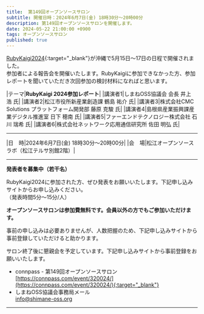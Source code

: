 ```yaml
---
title:  第149回オープンソースサロン
subtitle: 開催日時：2024年6月7日(金) 18時30分～20時00分 
description: 第149回オープンソースサロンを開催します。
date: 2024-05-22 21:00:00 +0900
tags: オープンソースサロン
published: true
--- 
```


[RubyKaigi2024](https://rubykaigi.org/2024/){:target="_blank"}が沖縄で5月15日〜17日の日程で開催されました。  
参加者による報告会を開催いたします。RubyKaigiに参加できなかった方、参加レポートを聞いていただき次回参加の検討材料になればと思います。  

|<nobr>テーマ</nobr>|__RubyKaigi 2024参加レポート__|
|<nobr>講演者1</nobr>|しまねOSS協議会 会長 井上 浩 氏|
|<nobr>講演者2</nobr>|松江市役所新産業創造課 鶴島 祐介 氏|
|<nobr>講演者3</nobr>|株式会社CMC Solutions プラットフォーム開発部 藤原 克駿 氏|
|<nobr>講演者4</nobr>|島根県産業振興課産業デジタル推進室 日下 穂南 氏|
|<nobr>講演者5</nobr>|ファーエンドテクノロジー株式会社 石川 瑞希 氏|
|<nobr>講演者6</nobr>|株式会社ネットワーク応用通信研究所 佐田 明弘 氏|

---

|<nobr>日　時</nobr>|2024年6月7日(金) 18時30分～20時00分|
|<nobr>会　場</nobr>|松江オープンソースラボ（松江テルサ別館2階）|

---

__発表者を募集中（若干名）__  

RubyKaigi2024に参加された方、ぜひ発表をお願いいたします。下記申し込みサイトからお申し込みください。  
（発表時間5分〜15分/人）  

__オープンソースサロンは参加費無料です。会員以外の方でもご参加いただけます。__  

事前の申し込みは必要ありませんが、人数把握のため、下記申し込みサイトから事前登録していただけると助かります。  

サロン終了後に懇親会を予定しています。下記申し込みサイトから事前登録をお願いいたします。  

- connpass - 第149回オープンソースサロン 
[https://connpass.com/event/320024/](https://connpass.com/event/320024/){:target="_blank"}  
- しまねOSS協議会事務局メール  
[info@shimane-oss.org](mailto:info@shimane-oss.org)  

---
